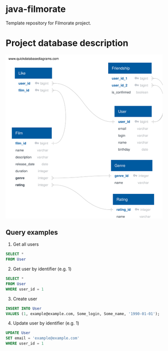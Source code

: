 # java-filmorate
Template repository for Filmorate project.

# Project database description

![Database structure scheme](/QuickDBD-Free%20Diagram%20(2).svg)

## Query examples

1. Get all users

```sql
SELECT *
FROM User
```

2. Get user by identifier (e.g. 1)

```sql
SELECT *
FROM User
WHERE user_id = 1
```

3. Create user

```sql
INSERT INTO User
VALUES (1, example@example.com, Some_login, Some_name, '1990-01-01');
```

4. Update user by identifier (e.g. 1)

```sql
UPDATE User
SET email = 'example@example.com'
WHERE user_id = 1
```



